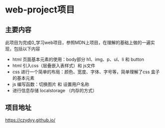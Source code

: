 # web-project项目

## 主要内容

此项目为完成0_学习web项目，参照MDN上项目，在理解的基础上做的一遍实现，包括以下内容

+ html 页面基本元素的使用：body部分 h1、img、p、ul、li 和 button
+ html 引入css（层叠嵌入表样式）和 js文件
+ css 进行一个简单的布局：颜色、宽度、字体、字号等，简单理解了css 盒子的基本元素
+ js 编写函数：切换图片 和 设置用户名称 
+ 进行信息存储 localstorage （内存的方式）

## 项目地址

https://czydyy.github.io/